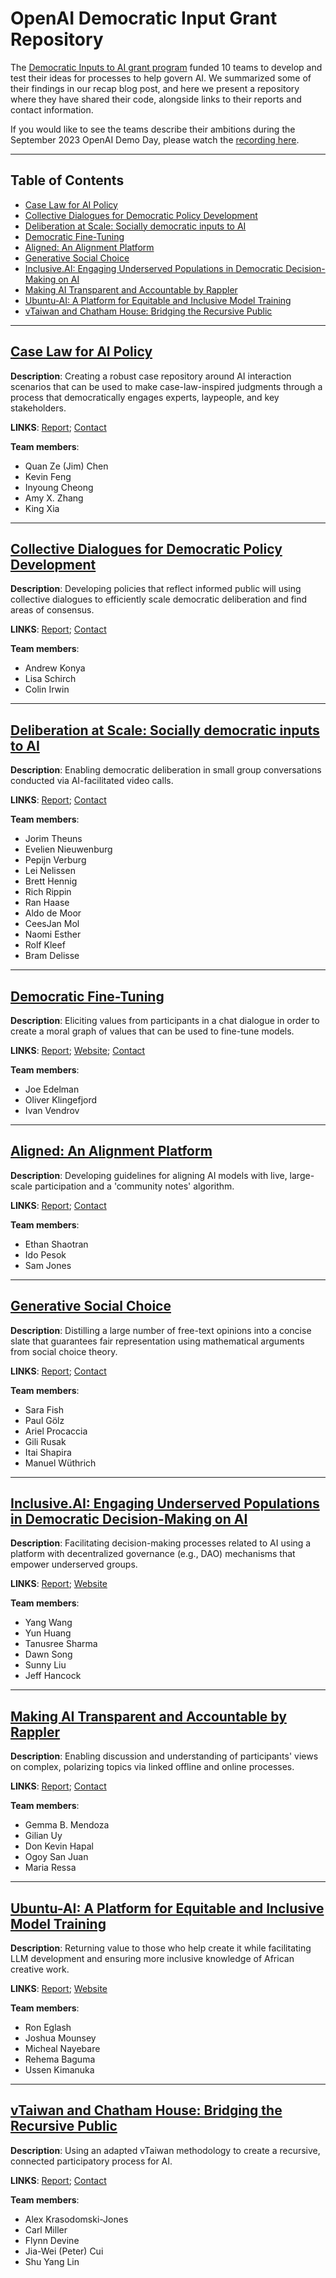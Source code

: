 # OpenAI Democratic Input Grant Repository

The [Democratic Inputs to AI grant program](https://openai.com/blog/democratic-inputs-to-ai) funded 10 teams to develop and test their ideas for processes to help govern AI. We summarized some of their findings in our recap blog post, and here we present a repository where they have shared their code, alongside links to their reports and contact information.

If you would like to see the teams describe their ambitions during the September 2023 OpenAI Demo Day, please watch the [recording here](https://vimeo.com/875039398/c777de0595).

---

## Table of Contents

- [Case Law for AI Policy](#project-1-case-law-for-ai-policy)
- [Collective Dialogues for Democratic Policy Development](#project-2-collective-dialogues-for-democratic-policy-development)
- [Deliberation at Scale: Socially democratic inputs to AI](#project-3-deliberation-at-scale-socially-democratic-inputs-to-ai)
- [Democratic Fine-Tuning](#project-4-democratic-fine-tuning)
- [Aligned: An Alignment Platform](#project-5-aligned-an-alignment-platform)
- [Generative Social Choice](#project-6-generative-social-choice)
- [Inclusive.AI: Engaging Underserved Populations in Democratic Decision-Making on AI](#project-7-inclusiveai-engaging-underserved-populations-in-democratic-decision-making-on-ai)
- [Making AI Transparent and Accountable by Rappler](#project-8-making-ai-transparent-and-accountable-by-rappler)
- [Ubuntu-AI: A Platform for Equitable and Inclusive Model Training](#project-9-ubuntu-ai-a-platform-for-equitable-and-inclusive-model-training)
- [vTaiwan and Chatham House: Bridging the Recursive Public](#project-10-vtaiwan-and-chatham-house-bridging-the-recursive-public)

---

## [Case Law for AI Policy](https://github.com/openai/democratic-inputs/tree/main/projects/case_law_for_ai_policy)

**Description**: Creating a robust case repository around AI interaction scenarios that can be used to make case-law-inspired judgments through a process that democratically engages experts, laypeople, and key stakeholders.

**LINKS**: [Report](https://social.cs.washington.edu/case-law-ai-policy/); [Contact](mailto:sfl-case-law@cs.washington.edu)


**Team members**:
- Quan Ze (Jim) Chen
- Kevin Feng
- Inyoung Cheong
- Amy X. Zhang
- King Xia

---

## [Collective Dialogues for Democratic Policy Development](https://github.com/openai/democratic-inputs/tree/main/projects/collective_dialogues_for_democratic_input)

**Description**: Developing policies that reflect informed public will using collective dialogues to efficiently scale democratic deliberation and find areas of consensus.

**LINKS**: [Report](https://arxiv.org/pdf/2311.02242.pdf); [Contact](mailto:andrew@remesh.org)

**Team members**:
- Andrew Konya
- Lisa Schirch
- Colin Irwin


---

## [Deliberation at Scale: Socially democratic inputs to AI](https://github.com/openai/democratic-inputs/tree/main/projects/deliberation_at_scale)

**Description**: Enabling democratic deliberation in small group conversations conducted via AI-facilitated video calls.

**LINKS**: [Report](https://findcommonground.online/top-level-pages/final-report-democratic-inputs-to-ai); [Contact](https://findcommonground.online/top-level-pages/contact-us)

**Team members**:
- Jorim Theuns
- Evelien Nieuwenburg
- Pepijn Verburg
- Lei Nelissen
- Brett Hennig
- Rich Rippin
- Ran Haase
- Aldo de Moor
- CeesJan Mol
- Naomi Esther
- Rolf Kleef
- Bram Delisse


---

## [Democratic Fine-Tuning](https://github.com/openai/democratic-inputs/tree/main/projects/democratic_fine_tuning)

**Description**: Eliciting values from participants in a chat dialogue in order to create a moral graph of values that can be used to fine-tune models.

**LINKS**: [Report](https://meaningalignment.substack.com/p/the-first-moral-graph); [Website](https://www.meaningalignment.org/); [Contact](mailto:hello@meaningalignment.org)

**Team members**:
- Joe Edelman
- Oliver Klingefjord
- Ivan Vendrov


---

## [Aligned: An Alignment Platform](https://github.com/openai/democratic-inputs/tree/main/projects/Aligned-Platform-EnergizeAI)

**Description**: Developing guidelines for aligning AI models with live, large-scale participation and a 'community notes' algorithm.

**LINKS**: [Report](https://energize.ai/openai/); [Contact](mailto:energize.ai)

**Team members**:
- Ethan Shaotran
- Ido Pesok
- Sam Jones


---

## [Generative Social Choice](https://github.com/openai/democratic-inputs/tree/main/projects/generative_social_choice)

**Description**: Distilling a large number of free-text opinions into a concise slate that guarantees fair representation using mathematical arguments from social choice theory.

**LINKS**: [Report](http://tinyurl.com/gensocopenaireport); [Contact](mailto:manuel.wuthrich@pm.me)

**Team members**:
- Sara Fish
- Paul Gölz
- Ariel Procaccia
- Gili Rusak
- Itai Shapira
- Manuel Wüthrich


---

## [Inclusive.AI: Engaging Underserved Populations in Democratic Decision-Making on AI](https://github.com/openai/democratic-inputs/tree/main/projects/inclusive_ai_a_chatgpt_plugin_and_dao_to_engage_marginalized_groups_in_ai)

**Description**: Facilitating decision-making processes related to AI using a platform with decentralized governance (e.g., DAO) mechanisms that empower underserved groups.

**LINKS**: [Report](https://socialcomputing.web.illinois.edu/images/Report-InclusiveAI.pdf); [Website](https://socialcomputing.web.illinois.edu/inclusiveai.html)

**Team members**:
- Yang Wang
- Yun Huang
- Tanusree Sharma
- Dawn Song
- Sunny Liu
- Jeff Hancock


---

## [Making AI Transparent and Accountable by Rappler](https://github.com/openai/democratic-inputs/tree/main/projects/making_ai_transparent_and_accountable)

**Description**: Enabling discussion and understanding of participants' views on complex, polarizing topics via linked offline and online processes.

**LINKS**: [Report](https://www.rappler.com/technology/features/generative-ai-use-enriching-democratic-consultations/); [Contact](mailto:openai-experiments@rappler.com)

**Team members**:
- Gemma B. Mendoza
- Gilian Uy
- Don Kevin Hapal
- Ogoy San Juan
- Maria Ressa


---

## [Ubuntu-AI: A Platform for Equitable and Inclusive Model Training](https://github.com/openai/democratic-inputs/tree/main/projects/Ubuntu_AI_a_platform_for_equitable_and_inclusive_model_training)

**Description**: Returning value to those who help create it while facilitating LLM development and ensuring more inclusive knowledge of African creative work.

**LINKS**: [Report](https://www.researchgate.net/publication/374870830_Interim_Report_for_Ubuntu-AI_A_Bottom-up_Approach_to_More_Democratic_and_Equitable_Training_and_Outcomes_for_Machine_Learning); [Website](https://generativejustice.org/)

**Team members**:
- Ron Eglash
- Joshua Mounsey
- Micheal Nayebare
- Rehema Baguma
- Ussen Kimanuka


---

## [vTaiwan and Chatham House: Bridging the Recursive Public](https://github.com/openai/democratic-inputs/tree/main/projects/vtaiwan_and_chatham_house_bridging_the_recursive_public)
**Description**: Using an adapted vTaiwan methodology to create a recursive, connected participatory process for AI.

**LINKS**: [Report](https://vtaiwan-openai-2023.vercel.app/Report_%20Recursive%20Public.pdf); [Contact](https://www.recursivepublic.com/)

**Team members**:
- Alex Krasodomski-Jones
- Carl Miller
- Flynn Devine
- Jia-Wei (Peter) Cui
- Shu Yang Lin



